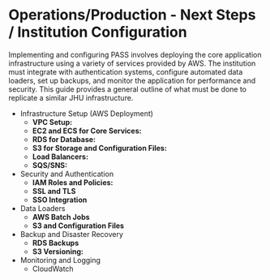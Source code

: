 # Operations/Production - Next Steps / Institution Configuration

Implementing and configuring PASS involves deploying the core application infrastructure using a variety of services 
provided by AWS. The institution must integrate with authentication systems, configure automated data loaders, set up 
backups, and monitor the application for performance and security. This guide provides a general outline of what must be
done to replicate a similar JHU infrastructure. 

* Infrastructure Setup (AWS Deployment)
  * **VPC Setup:**
  * **EC2 and ECS for Core Services:**
  * **RDS for Database:**
  * **S3 for Storage and Configuration Files:**
  * **Load Balancers:**
  * **SQS/SNS:**
* Security and Authentication
  * **IAM Roles and Policies:**
  * **SSL and TLS**
  * **SSO Integration**
* Data Loaders
  * **AWS Batch Jobs**
  * **S3 and Configuration Files**
* Backup and Disaster Recovery
  * **RDS Backups**
  * **S3 Versioning:**
* Monitoring and Logging
  * CloudWatch